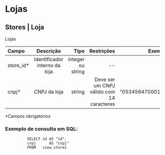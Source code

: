 # Lojas

## Stores \| Loja

Lojas

| Campo | Descrição | Tipo | Restrições | Exemplo |
| :--- | :---: | ---: | ---: | ---: |
| store\_id\* | Identificador interno da loja | integer ou string | -- | 1 |
| cnpj\* | CNPJ da loja | string | Deve ser um CNPJ válido com 14 caracteres | “05345647000122” |

\*Campos obrigatórios

### Exemplo de consulta em SQL:

```text
          SELECT id AS "id", 
          cnpj      AS "cnpj" 
          FROM   view_stores
```


